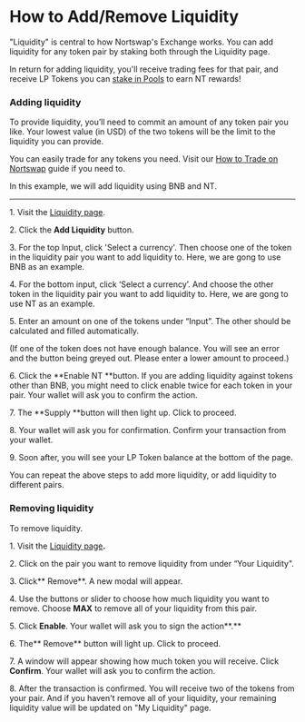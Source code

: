 # How to Add/Remove Liquidity

"Liquidity" is central to how Nortswap's Exchange works. You can add liquidity for any token pair by staking both through the Liquidity page.

In return for adding liquidity, you'll receive trading fees for that pair, and receive LP Tokens you can [stake in Pools](https://docs.nortswap.finance/products/yield-farming/farms) to earn NT rewards!

### **Adding liquidity**

To provide liquidity, you’ll need to commit an amount of any token pair you like. Your lowest value (in USD) of the two tokens will be the limit to the liquidity you can provide.

You can easily trade for any tokens you need. Visit our [How to Trade on Nortswap](https://docs.nortswap.finance/get-started/trade-guide) guide if you need to.

In this example, we will add liquidity using BNB and NT.

***

1\. Visit the [Liquidity page](https://exchange.nortswap.finance/#/pool).

2\. Click the **Add Liquidity** button.

3\. For the top Input, click 'Select a currency'. Then choose one of the token in the liquidity pair you want to add liquidity to. Here, we are gong to use BNB as an example.

4\. For the bottom input, click ‘Select a currency’. And choose the other token in the liquidity pair you want to add liquidity to. Here, we are gong to use NT as an example.

5\. Enter an amount on one of the tokens under “Input”. The other should be calculated and filled automatically.

(If one of the token does not have enough balance. You will see an error and the button being greyed out. Please enter a lower amount to proceed.)

6\. Click the \*\*Enable NT \*\*button. If you are adding liquidity against tokens other than BNB, you might need to click enable twice for each token in your pair. Your wallet will ask you to confirm the action.

7\. The \*\*Supply \*\*button will then light up. Click to proceed.

8\. Your wallet will ask you for confirmation. Confirm your transaction from your wallet.

9\. Soon after, you will see your LP Token balance at the bottom of the page.

You can repeat the above steps to add more liquidity, or add liquidity to different pairs.

### **Removing liquidity**

To remove liquidity.

1\. Visit the [Liquidity page](https://exchange.nortswap.finance/#/pool)**.**

2\. Click on the pair you want to remove liquidity from under “Your Liquidity".

3\. Click\*\* Remove\*\*. A new modal will appear.

4\. Use the buttons or slider to choose how much liquidity you want to remove. Choose **MAX** to remove all of your liquidity from this pair.

5\. Click **Enable**. Your wallet will ask you to sign the action\*\*.\*\*

6\. The\*\* Remove\*\* button will light up. Click to proceed.

7\. A window will appear showing how much token you will receive. Click **Confirm**. Your wallet will ask you to confirm the action.

8\. After the transaction is confirmed. You will receive two of the tokens from your pair. And if you haven't remove all of your liquidity, your remaining liquidity value will be updated on "My Liquidity" page.
